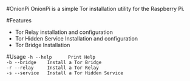 #OnionPi
OnionPi is a simple Tor installation utility for the Raspberry Pi.</br>

#Features
- Tor Relay installation and configuration</br>
- Tor Hidden Service Installation and configuration</br>
- Tor Bridge Installation</br>

#Usage
`-h --help		Print Help`</br>
`-b --bridge	Install a Tor Bridge`</br>
`-r --relay 	Install a Tor Relay`</br>
`-s --service	Install a Tor Hidden Service`</br>
